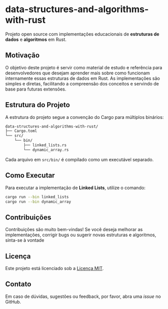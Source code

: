 # data-structures-and-algorithms-with-rust

Projeto open source com implementações educacionais de **estruturas de dados** e **algoritmos** em Rust.  

## Motivação

O objetivo deste projeto é servir como material de estudo e referência para desenvolvedores que desejam aprender mais sobre como funcionam internamente essas estruturas de dados em Rust. As implementações são simples e diretas, facilitando a compreensão dos conceitos e servindo de base para futuras extensões.

## Estrutura do Projeto

A estrutura do projeto segue a convenção do Cargo para múltiplos binários:

```bash
data-structures-and-algorithms-with-rust/
├── Cargo.toml
└── src/
    └── bin/
        ├── linked_lists.rs
        └── dynamic_array.rs
```

Cada arquivo em `src/bin/` é compilado como um executável separado.

## Como Executar

Para executar a implementação de **Linked Lists**, utilize o comando:

```bash
cargo run --bin linked_lists
cargo run --bin dynamic_array
```
## Contribuições

Contribuições são muito bem-vindas! Se você deseja melhorar as implementações, corrigir bugs ou sugerir novas estruturas e algoritmos, sinta-se à vontade

## Licença

Este projeto está licenciado sob a [Licença MIT](LICENSE).

## Contato

Em caso de dúvidas, sugestões ou feedback, por favor, abra uma *issue* no GitHub.

    
